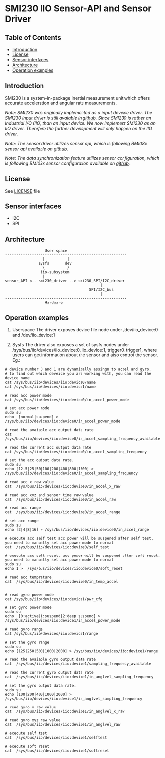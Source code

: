 # SMI230 IIO Sensor-API and Sensor Driver

## Table of Contents
 - [Introduction](#Intro)
 - [License](#License)
 - [Sensor interfaces](#interfaces)
 - [Architecture](#Architecture)
 - [Operation examples](#examples)

## Introduction <a name=Intro></a>

SMI230 is a system-in-package inertial measurement unit which offers accurate acceleration and angular rate measurements.

_Note: SMI230 was originally implemented as a input deveice driver. The SMI230 input driver is still avaiable in [github](https://github.com/boschmemssolutions/SMI230-Linux-Driver). Since SMI230 is rather an Industrial I/O (IIO) than an input device. We now implement SMI230 as an IIO driver. Therefore the further development will only happen on the IIO driver._

_Note: The sensor driver utilizes sensor api, which is following BMI08x sensor api available on [github](https://github.com/BoschSensortec/BMI08x-Sensor-API/releases/tag/bmi08x_v1.4.4)._

_Note: The data synchronization feature utilizes sensor configuration, which is following BMI08x sensor configuration available on [github](https://github.com/BoschSensortec/BMI08x-Sensor-API/releases/tag/bmi08x_v1.2.0)._

## License <a name=License></a>
See [LICENSE](drivers/iio/LICENSE.md) file

## Sensor interfaces <a name=interfaces></a>
* I2C
* SPI

## Architecture <a name=Architecture></a>
```
                  User space
-------------------------------------------------------
                 |          |
               sysfs       dev
                 \          /
                iio-subsystem
	             |
sensor_API <-- smi230_driver --> smi230_SPI/I2C_driver
                                           |
                                      SPI/I2C_bus
                                           |
-------------------------------------------------------
                  Hardware
```
## Operation examples <a name=examples></a>
1. Userspace
The driver exposes device file node under /dev/iio_device:0 and /dev/iio_device:1

2. Sysfs
The driver also exposes a set of sysfs nodes under /sys/bus/iio/devices/iio_device:0, iio_device:1, trigger0, trigger1, where users can get information about the sensor and also control the sensor. Eg.:
```
# device number 0 and 1 are dynamically assingn to accel and gyro. 
# to find out which deveice you are working with, you can read the device name
cat /sys/bus/iio/devices/iio:device0/name
cat /sys/bus/iio/devices/iio:device1/name

# read acc power mode 
cat /sys/bus/iio/devices/iio:device0/in_accel_power_mode

# set acc power mode
sudo su  
echo  [normal|suspend] > /sys/bus/iio/devices/iio:device0/in_accel_power_mode

# read the avaiable acc output data rate 
cat /sys/bus/iio/devices/iio:device0/in_accel_sampling_frequency_available    

# read the current acc output data rate 
cat /sys/bus/iio/devices/iio:device0/in_accel_sampling_frequency

# set the acc output data rate.
sudo su  
echo [12.5|25|50|100|200|400|800|1600] > /sys/bus/iio/devices/iio:device0/in_accel_sampling_frequency

# read acc x raw value
cat  /sys/bus/iio/devices/iio:device0/in_accel_x_raw

# read acc xyz and sensor time raw value
cat  /sys/bus/iio/devices/iio:device0/in_accel_raw

# read acc range
cat  /sys/bus/iio/devices/iio:device0/in_accel_range

# set acc range
sudo su  
echo [2|4|8|16] > /sys/bus/iio/devices/iio:device0/in_accel_range

# execute acc self test acc power will be suspened after self test. you need to manually set acc power mode to normal
cat  /sys/bus/iio/devices/iio:device0/self_test

# execute acc soft reset. acc power will be suspened after soft reset. you need to manually set acc power mode to normal
sudo su  
echo 1 >  /sys/bus/iio/devices/iio:device0/soft_reset

# read acc temprature
cat  /sys/bus/iio/devices/iio:device0/in_temp_accel


# read gyro power mode 
cat /sys/bus/iio/devices/iio:device1/pwr_cfg

# set gyro power mode
sudo su  
echo  [0:active|1:suspend|2:deep suspend] > /sys/bus/iio/devices/iio:device1/in_accel_power_mode

# read gyro range 
cat /sys/bus/iio/devices/iio:device1/range

# set the gyro range
sudo su  
echo [125|250|500|1000|2000] > /sys/bus/iio/devices/iio:device1/range

# read the avaiable gyro output data rate 
cat  /sys/bus/iio/devices/iio:device1/sampling_frequency_available    

# read the current gyro output data rate 
cat  /sys/bus/iio/devices/iio:device1/in_anglvel_sampling_frequency

# set the gyro output data rate.
sudo su  
echo [100|200|400|1000|2000] >  /sys/bus/iio/devices/iio:device1/in_anglvel_sampling_frequency

# read gyro x raw value
cat  /sys/bus/iio/devices/iio:device1/in_anglvel_x_raw

# read gyro xyz raw value
cat  /sys/bus/iio/devices/iio:device1/in_anglvel_raw

# execute self test
cat  /sys/bus/iio/devices/iio:device1/selftest

# execute soft reset
cat  /sys/bus/iio/devices/iio:device1/softreset

```
